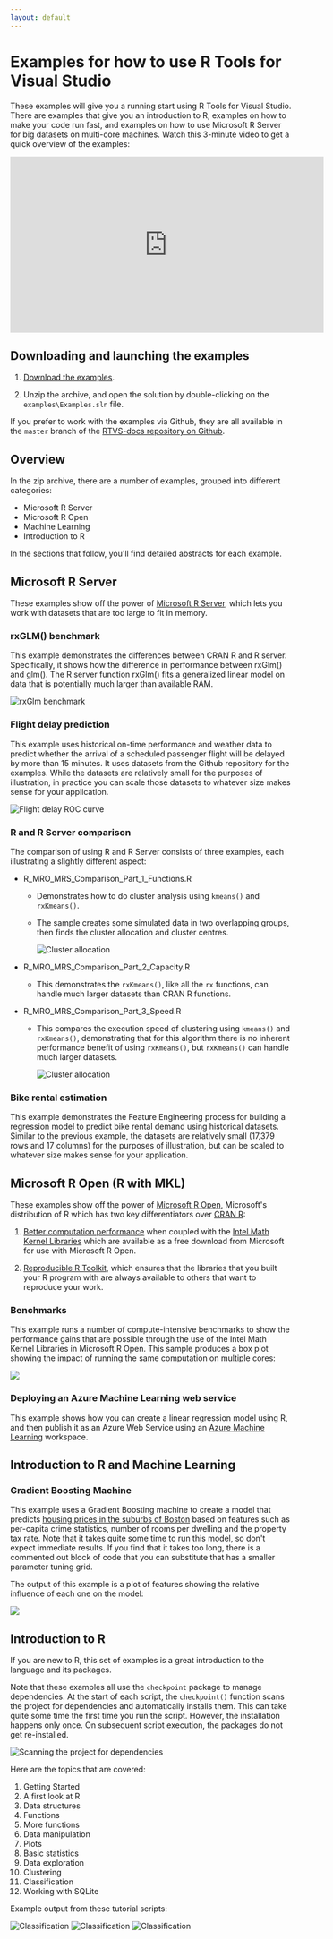 ```yaml
---
layout: default
---
```


# Examples for how to use R Tools for Visual Studio

These examples will give you a running start using R Tools for Visual Studio.
There are examples that give you an introduction to R, examples on how to make
your code run fast, and examples on how to use Microsoft R Server for big
datasets on multi-core machines. Watch this 3-minute video to get a quick
overview of the examples:

<iframe width="560" height="315" src="https://www.youtube.com/embed/5Z30_Qpc8j0" frameborder="0" allowfullscreen></iframe>

## Downloading and launching the examples

1. [Download the examples](https://github.com/Microsoft/RTVS-docs/archive/master.zip).

1. Unzip the archive, and open the solution by double-clicking on the
   `examples\Examples.sln` file.

If you prefer to work with the examples via Github, they are all available in
the `master` branch of the [RTVS-docs repository on
Github](https://github.com/microsoft/rtvs-docs).

## Overview 

In the zip archive, there are a number of examples, grouped into different categories:

* Microsoft R Server 
* Microsoft R Open
* Machine Learning 
* Introduction to R

In the sections that follow, you'll find detailed abstracts for each example.

## Microsoft R Server 

These examples show off the power of [Microsoft R
Server](https://www.microsoft.com/en-us/server-cloud/products/r-server/), which
lets you work with datasets that are too large to fit in memory.

### rxGLM() benchmark

This example demonstrates the differences between CRAN R and R server.
Specifically, it shows how the difference in performance between rxGlm() and
glm(). The R server function rxGlm() fits a generalized linear model on data
that is potentially much larger than available RAM.

![rxGlm benchmark](./media/samples/Introduction_to_R_Server/rxGLM_benchmark.png)


### Flight delay prediction

This example uses historical on-time performance and weather data to predict
whether the arrival of a scheduled passenger flight will be delayed by more than
15 minutes. It uses datasets from the Github repository for the examples. While
the datasets are relatively small for the purposes of illustration, in practice
you can scale those datasets to whatever size makes sense for your application.

![Flight delay ROC curve](./media/samples/Introduction_to_R_Server/MRS_flight_delays_RocCurve.png)

### R and R Server comparison

The comparison of using R and R Server consists of three examples, each illustrating a slightly different aspect:

* R_MRO_MRS_Comparison_Part_1_Functions.R

  - Demonstrates how to do cluster analysis using `kmeans()` and `rxKmeans()`.
  - The sample creates some simulated data in two overlapping groups, then finds the cluster allocation and cluster centres.
  
    ![Cluster allocation](./media/samples/Introduction_to_R_Server/Comparison_of_functions_clustering.png)
  
* R_MRO_MRS_Comparison_Part_2_Capacity.R

  - This demonstrates the `rxKmeans()`, like all the `rx` functions, can handle much larger datasets than CRAN R functions.
  
* R_MRO_MRS_Comparison_Part_3_Speed.R

  - This compares the execution speed of clustering using `kmeans()` and `rxKmeans()`, demonstrating that for this algorithm there is no inherent performance benefit of using `rxKmeans()`, but `rxKmeans()` can handle much larger datasets.
  
    ![Cluster allocation](./media/samples/Introduction_to_R_Server/Comparison_of_functions_clustering_speed.png)
  


### Bike rental estimation

This example demonstrates the Feature Engineering process for building a
regression model to predict bike rental demand using historical datasets.
Similar to the previous example, the datasets are relatively small (17,379 rows
and 17 columns) for the purposes of illustration, but can be scaled to whatever
size makes sense for your application.

## Microsoft R Open (R with MKL) 

These examples show off the power of [Microsoft R
Open](https://mran.revolutionanalytics.com/open/), Microsoft's distribution of R
which has two key differentiators over [CRAN R](https://cran.r-project.org/):

1. [Better computation
   performance](https://mran.revolutionanalytics.com/rro/#intelmkl1) when
   coupled with the [Intel Math Kernel
   Libraries](https://software.intel.com/en-us/intel-mkl) which are available as
   a free download from Microsoft for use with Microsoft R Open. 

1. [Reproducible R
   Toolkit](https://mran.revolutionanalytics.com/rro/#reproducibility), which
   ensures that the libraries that you built your R program with are always
   available to others that want to reproduce your work.

### Benchmarks

This example runs a number of compute-intensive benchmarks to show the
performance gains that are possible through the use of the Intel Math Kernel
Libraries in Microsoft R Open. This sample produces a box plot showing the
impact of running the same computation on multiple cores:

![](./media/sample_mro_benchmark_plot.png)

### Deploying an Azure Machine Learning web service

This example shows how you can create a linear regression model using R, and
then publish it as an Azure Web Service using an [Azure Machine
Learning](https://azure.microsoft.com/en-us/services/machine-learning/)
workspace.

## Introduction to R and Machine Learning

### Gradient Boosting Machine

This example uses a Gradient Boosting machine to create a model that predicts
[housing prices in the suburbs of
Boston](https://cran.r-project.org/web/packages/MASS/MASS.pdf) based on features
such as per-capita crime statistics, number of rooms per dwelling and the
property tax rate. Note that it takes quite some time to run this model, so
don't expect immediate results. If you find that it takes too long, there is a
commented out block of code that you can substitute that has a smaller parameter
tuning grid.

The output of this example is a plot of features showing the relative influence
of each one on the model:

![](./media/sample_gradient_boosting_machine_plot.png)

## Introduction to R

If you are new to R, this set of examples is a great introduction to the
language and its packages. 

Note that these examples all use the `checkpoint` package to manage
dependencies. At the start of each script, the `checkpoint()` function scans the
project for dependencies and automatically installs them. This can take quite
some time the first time you run the script. However, the installation happens
only once. On subsequent script execution, the packages do not get re-installed.

![Scanning the project for dependencies](./media/samples/Introduction_to_R/1_a_checkpoint.PNG)

Here are the topics that are covered:

1. Getting Started
1. A first look at R
1. Data structures
1. Functions
1. More functions
1. Data manipulation
1. Plots
1. Basic statistics
1. Data exploration
1. Clustering
1. Classification
1. Working with SQLite

Example output from these tutorial scripts:

![Classification](./media/samples/Introduction_to_R/10_classification.PNG)
![Classification](./media/samples/Introduction_to_R/6_plots_ozone.PNG)
![Classification](./media/samples/Introduction_to_R/8_data_exploration_2.PNG)
